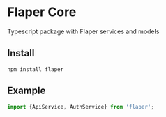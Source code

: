 # Flaper Core
Typescript package with Flaper services and models


## Install 
`npm install flaper`

## Example
```typescript
import {ApiService, AuthService} from 'flaper';
```
